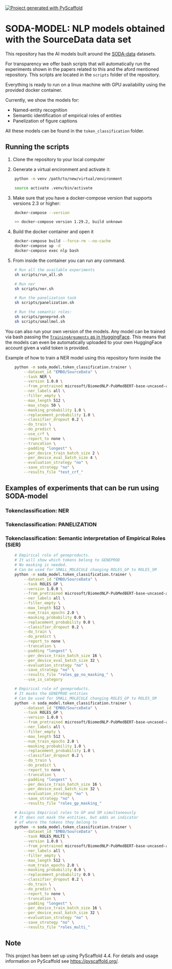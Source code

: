 <!-- These are examples of badges you might want to add to your README:
     please update the URLs accordingly

[![Built Status](https://api.cirrus-ci.com/github/<USER>/soda-model.svg?branch=main)](https://cirrus-ci.com/github/<USER>/soda-model)
[![ReadTheDocs](https://readthedocs.org/projects/soda-model/badge/?version=latest)](https://soda-model.readthedocs.io/en/stable/)
[![Coveralls](https://img.shields.io/coveralls/github/<USER>/soda-model/main.svg)](https://coveralls.io/r/<USER>/soda-model)
[![PyPI-Server](https://img.shields.io/pypi/v/soda-model.svg)](https://pypi.org/project/soda-model/)
[![Conda-Forge](https://img.shields.io/conda/vn/conda-forge/soda-model.svg)](https://anaconda.org/conda-forge/soda-model)
[![Monthly Downloads](https://pepy.tech/badge/soda-model/month)](https://pepy.tech/project/soda-model)
[![Twitter](https://img.shields.io/twitter/url/http/shields.io.svg?style=social&label=Twitter)](https://twitter.com/soda-model)
-->

[![Project generated with PyScaffold](https://img.shields.io/badge/-PyScaffold-005CA0?logo=pyscaffold)](https://pyscaffold.org/)

# SODA-MODEL: NLP models obtained with the SourceData data set

This repository has the AI models built around the [SODA-data](https://github.com/source-data/soda-data) datasets.

For transparency we offer bash scripts that will automatically run the experiments shown in the
papers related to this and the aford mentioned repository.
This scripts are located in the `scripts` folder of the repository.

Everything is ready to run on a linux machine with GPU availability using the provided
docker container.

Currently, we show the models for:

* Named-entity recognition
* Semantic identification of empirical roles of entities
* Panelization of figure captions

All these models can be found in the `token_classification` folder.

## Running the scripts

1. Clone the repository to your local computer

2. Generate a virtual encironment and activate it:

```bash
    python -m venv /path/to/new/virtual/environment

    source activate .venv/bin/activate
```

3. Make sure that you have a docker-compose version that supports versions 2.3 or higher:

```bash
    docker-compose --version

    >> docker-compose version 1.29.2, build unknown
```

4. Build the docker container and open it

```bash
    docker-compose build --force-rm --no-cache
    docker-compose up -d
    docker-compose exec nlp bash
```

5. From inside the container you can run any command.

```bash
    # Run all the available experiments
    sh scripts/run_all.sh

    # Run ner
    sh scripts/ner.sh

    # Run the panelization task
    sh scripts/panelization.sh

    # Run the semantic roles:
    sh scripts/geneprod.sh
    sh scripts/smallmol.sh
```

You can also run your own version of the models. Any model can be trained via bash
passing the [`TrainingArguments` as in HuggingFace](https://huggingface.co/docs/transformers/main_classes/trainer#transformers.TrainingArguments).
This means that the models can even be automatically uploaded to your own HuggingFace
account given a valid token is provided.

Example of how to train a NER model using this repository form inside the
```bash
    python -m soda_model.token_classification.trainer \
        --dataset_id "EMBO/SourceData" \
        --task NER \
        --version 1.0.0 \
        --from_pretrained microsoft/BiomedNLP-PubMedBERT-base-uncased-abstract \
        --ner_labels all \
        --filter_empty \
        --max_length 512 \
        --max_steps 50 \
        --masking_probability 1.0 \
        --replacement_probability 1.0 \
        --classifier_dropout 0.2 \
        --do_train \
        --do_predict \
        --use_crf \
        --report_to none \
        --truncation \
        --padding "longest" \
        --per_device_train_batch_size 2 \
        --per_device_eval_batch_size 4 \
        --evaluation_strategy "no" \
        --save_strategy "no" \
        --results_file "test_crf_"
```

## Examples of experiments that can be run using SODA-model

### Tokenclassification: NER

### Tokenclassification: PANELIZATION

### Tokenclassification: Semantic interpretation of Empirical Roles (SiER)

```bash
    # Empirical role of geneproducts.
    # It will show which tokens belong to GENEPROD
    # No masking is needed.
    # Can be used for SMALL_MOLECULE changing ROLES_GP to ROLES_SM
    python -m soda_model.token_classification.trainer \
        --dataset_id "EMBO/SourceData" \
        --task ROLES_GP \
        --version 1.0.0 \
        --from_pretrained microsoft/BiomedNLP-PubMedBERT-base-uncased-abstract \
        --ner_labels all \
        --filter_empty \
        --max_length 512 \
        --num_train_epochs 2.0 \
        --masking_probability 0.0 \
        --replacement_probability 0.0 \
        --classifier_dropout 0.2 \
        --do_train \
        --do_predict \
        --report_to none \
        --truncation \
        --padding "longest" \
        --per_device_train_batch_size 16 \
        --per_device_eval_batch_size 32 \
        --evaluation_strategy "no" \
        --save_strategy "no" \
        --results_file "roles_gp_no_masking_" \
        --use_is_category

    # Empirical role of geneproducts.
    # It masks the GENEPROD entities
    # Can be used for SMALL_MOLECULE changing ROLES_GP to ROLES_SM
    python -m soda_model.token_classification.trainer \
        --dataset_id "EMBO/SourceData" \
        --task ROLES_GP \
        --version 1.0.0 \
        --from_pretrained microsoft/BiomedNLP-PubMedBERT-base-uncased-abstract \
        --ner_labels all \
        --filter_empty \
        --max_length 512 \
        --num_train_epochs 2.0 \
        --masking_probability 1.0 \
        --replacement_probability 1.0 \
        --classifier_dropout 0.2 \
        --do_train \
        --do_predict \
        --report_to none \
        --truncation \
        --padding "longest" \
        --per_device_train_batch_size 16 \
        --per_device_eval_batch_size 32 \
        --evaluation_strategy "no" \
        --save_strategy "no" \
        --results_file "roles_gp_masking_"

    # Assigns Empirical roles to GP and SM simultaneously
    # It does not mask the entities, but adds an indicator
    # of where the tokens they belong to
    python -m soda_model.token_classification.trainer \
        --dataset_id "EMBO/SourceData" \
        --task ROLES_MULTI \
        --version 1.0.0 \
        --from_pretrained microsoft/BiomedNLP-PubMedBERT-base-uncased-abstract \
        --ner_labels all \
        --filter_empty \
        --max_length 512 \
        --num_train_epochs 2.0 \
        --masking_probability 0.0 \
        --replacement_probability 0.0 \
        --classifier_dropout 0.2 \
        --do_train \
        --do_predict \
        --report_to none \
        --truncation \
        --padding "longest" \
        --per_device_train_batch_size 16 \
        --per_device_eval_batch_size 32 \
        --evaluation_strategy "no" \
        --save_strategy "no" \
        --results_file "roles_multi_"

```
## Note

This project has been set up using PyScaffold 4.4. For details and usage
information on PyScaffold see https://pyscaffold.org/.
